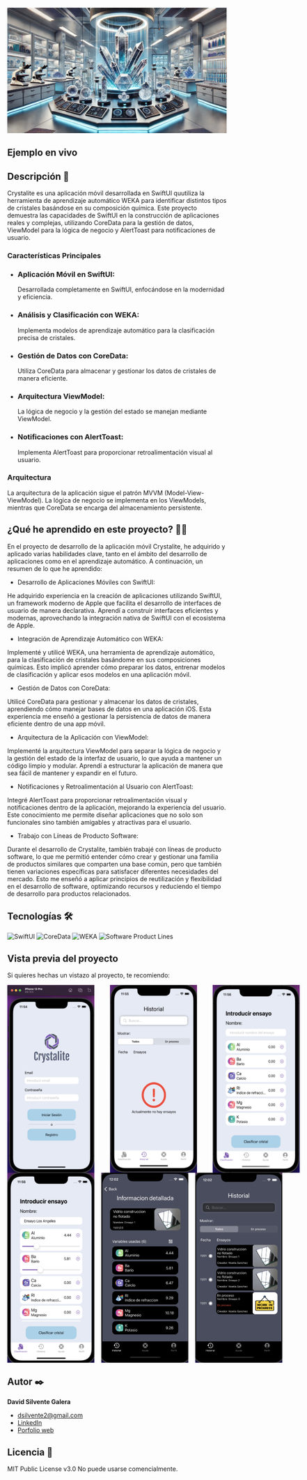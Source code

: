 ![Imagen del proyecto](https://github.com/DavidSilvente/Crystalite/blob/main/media/laboratorio.jpg?raw=true)

## Ejemplo en vivo

## Descripción 📑

Crystalite es una aplicación móvil desarrollada en SwiftUI quutiliza la herramienta de aprendizaje automático WEKA para identificar distintos tipos de cristales basándose en su composición química.
Este proyecto demuestra las capacidades de SwiftUI en la construcción de aplicaciones reales y complejas, utilizando CoreData para la gestión de datos, ViewModel para la lógica de negocio y AlertToast para notificaciones de usuario.

### Características Principales
- ### Aplicación Móvil en SwiftUI:
  Desarrollada completamente en SwiftUI, enfocándose en la modernidad y eficiencia.
- ### Análisis y Clasificación con WEKA:
  Implementa modelos de aprendizaje automático para la clasificación precisa de cristales.
- ### Gestión de Datos con CoreData:
  Utiliza CoreData para almacenar y gestionar los datos de cristales de manera eficiente.
- ### Arquitectura ViewModel:
  La lógica de negocio y la gestión del estado se manejan mediante ViewModel.
- ### Notificaciones con AlertToast:
  Implementa AlertToast para proporcionar retroalimentación visual al usuario.

### Arquitectura
La arquitectura de la aplicación sigue el patrón MVVM (Model-View-ViewModel). La lógica de negocio se implementa en los ViewModels, mientras que CoreData se encarga del almacenamiento persistente.

## ¿Qué he aprendido en este proyecto? 🙇🏻 

En el proyecto de desarrollo de la aplicación móvil Crystalite, he adquirido y aplicado varias habilidades clave, tanto en el ámbito del desarrollo de aplicaciones como en el aprendizaje automático. A continuación, un resumen de lo que he aprendido:

- Desarrollo de Aplicaciones Móviles con SwiftUI:

He adquirido experiencia en la creación de aplicaciones utilizando SwiftUI, un framework moderno de Apple que facilita el desarrollo de interfaces de usuario de manera declarativa.
Aprendí a construir interfaces eficientes y modernas, aprovechando la integración nativa de SwiftUI con el ecosistema de Apple.

- Integración de Aprendizaje Automático con WEKA:

Implementé y utilicé WEKA, una herramienta de aprendizaje automático, para la clasificación de cristales basándome en sus composiciones químicas.
Esto implicó aprender cómo preparar los datos, entrenar modelos de clasificación y aplicar esos modelos en una aplicación móvil.

- Gestión de Datos con CoreData:

Utilicé CoreData para gestionar y almacenar los datos de cristales, aprendiendo cómo manejar bases de datos en una aplicación iOS.
Esta experiencia me enseñó a gestionar la persistencia de datos de manera eficiente dentro de una app móvil.

- Arquitectura de la Aplicación con ViewModel:

Implementé la arquitectura ViewModel para separar la lógica de negocio y la gestión del estado de la interfaz de usuario, lo que ayuda a mantener un código limpio y modular.
Aprendí a estructurar la aplicación de manera que sea fácil de mantener y expandir en el futuro.

- Notificaciones y Retroalimentación al Usuario con AlertToast:

Integré AlertToast para proporcionar retroalimentación visual y notificaciones dentro de la aplicación, mejorando la experiencia del usuario.
Este conocimiento me permite diseñar aplicaciones que no solo son funcionales sino también amigables y atractivas para el usuario.

- Trabajo con Líneas de Producto Software:

Durante el desarrollo de Crystalite, también trabajé con líneas de producto software, lo que me permitió entender cómo crear y gestionar una familia de productos similares que comparten una base común, pero que también tienen variaciones específicas para satisfacer diferentes necesidades del mercado.
Esto me enseñó a aplicar principios de reutilización y flexibilidad en el desarrollo de software, optimizando recursos y reduciendo el tiempo de desarrollo para productos relacionados.

## Tecnologías 🛠
<!-- Iconos sacados de: https://github.com/hendrasob/badges/blob/master/README.md y https://github.com/alexandresanlim/Badges4-README.md-Profile -->
![SwiftUI](https://img.shields.io/badge/SwiftUI-FA7343?style=for-the-badge&logo=swift&logoColor=white)
![CoreData](https://img.shields.io/badge/CoreData-1428A0?style=for-the-badge&logo=apple&logoColor=white)
![WEKA](https://img.shields.io/badge/WEKA-008080?style=for-the-badge&logo=weka&logoColor=white)
![Software Product Lines](https://img.shields.io/badge/Software_Product_Lines-4CAF50?style=for-the-badge&logo=code&logoColor=white)

## Vista previa del proyecto
Si quieres hechas un vistazo al proyecto, te recomiendo:

<div style="display: flex; justify-content: space-around; gap: 10px;">
    <img src="https://github.com/DavidSilvente/Crystalite/blob/main/media/inicio-sesion.png" alt="Descripción de la imagen 3" width="200"/>
  &nbsp;&nbsp;&nbsp;&nbsp; &nbsp;&nbsp;&nbsp;&nbsp; &nbsp;&nbsp;&nbsp;&nbsp; &nbsp;&nbsp;&nbsp;&nbsp;
    <img src="https://github.com/DavidSilvente/Crystalite/blob/main/media/no-ensayos.png" alt="Descripción de la imagen 5" width="200"/>
  &nbsp;&nbsp;&nbsp;&nbsp; &nbsp;&nbsp;&nbsp;&nbsp; &nbsp;&nbsp;&nbsp;&nbsp; &nbsp;&nbsp;&nbsp;&nbsp;
    <img src="https://github.com/DavidSilvente/Crystalite/blob/main/media/realizar-ensayo.png" alt="Descripción de la imagen 6" width="200"/>
</div>

<div style="display: flex; justify-content: space-around;">
    <img src="https://github.com/DavidSilvente/Crystalite/blob/main/media/realizar-ensayo-2.png" alt="Descripción de la imagen 3" width="200"/>
     &nbsp;&nbsp;&nbsp;&nbsp; &nbsp;&nbsp;&nbsp;&nbsp; &nbsp;&nbsp;&nbsp;&nbsp; &nbsp;&nbsp;&nbsp;&nbsp;
    <img src="https://github.com/DavidSilvente/Crystalite/blob/main/media/detalles-cristal-night.png" alt="Descripción de la imagen" width="200"/>
  &nbsp;&nbsp;&nbsp;&nbsp; &nbsp;&nbsp;&nbsp;&nbsp; &nbsp;&nbsp;&nbsp;&nbsp; &nbsp;&nbsp;&nbsp;&nbsp;
    <img src="https://github.com/DavidSilvente/Crystalite/blob/main/media/ensayos-cristal-night.png" alt="Descripción de la imagen 2" width="200"/>
</div>

## Autor ✒️
**David Silvente Galera**

* [dsilvente2@gmail.com](mailto:dsilvente2@gmail.com)
* [LinkedIn](https://www.linkedin.com/in/tu-url-de-linkedin/)
* [Porfolio web](https://tu-dominio.com/)
  
## Licencia 📄
MIT Public License v3.0
No puede usarse comencialmente.
